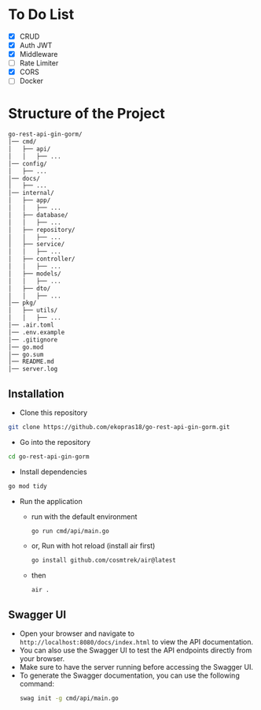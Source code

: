 # To Do List

- [x] CRUD
- [x] Auth JWT
- [x] Middleware
- [ ] Rate Limiter
- [x] CORS
- [ ] Docker

# Structure of the Project

```bash
go-rest-api-gin-gorm/
│── cmd/
│   ├── api/
│   │   ├── ...
│── config/
│   ├── ...
│── docs/
│   ├── ...
│── internal/
│   ├── app/
│   │   ├── ...
│   ├── database/
│   │   ├── ...
│   ├── repository/
│   │   ├── ...
│   ├── service/
│   │   ├── ...
│   ├── controller/
│   │   ├── ...
│   ├── models/
│   │   ├── ...
│   ├── dto/
│   │   ├── ...
│── pkg/
│   ├── utils/
│   │   ├── ...
│── .air.toml
│── .env.example
│── .gitignore
│── go.mod
│── go.sum
│── README.md
│── server.log
```

## Installation

- Clone this repository
```bash
git clone https://github.com/ekopras18/go-rest-api-gin-gorm.git
```
- Go into the repository
```bash
cd go-rest-api-gin-gorm
```

- Install dependencies
```bash
go mod tidy
```

- Run the application
    - run with the default environment
        ```bash
        go run cmd/api/main.go 
        ````
  
    - or, Run with hot reload (install air first)
        ```bash
        go install github.com/cosmtrek/air@latest
        ```
    - then
      ```bash
      air .
      ```
      

## Swagger UI

- Open your browser and navigate to `http://localhost:8080/docs/index.html` to view the API documentation.
- You can also use the Swagger UI to test the API endpoints directly from your browser.
- Make sure to have the server running before accessing the Swagger UI.
- To generate the Swagger documentation, you can use the following command:
    ```bash
    swag init -g cmd/api/main.go
    ```
